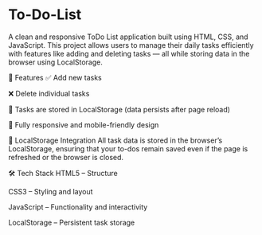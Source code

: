 # To-Do-List
A clean and responsive ToDo List application built using HTML, CSS, and JavaScript. This project allows users to manage their daily tasks efficiently with features like adding and deleting tasks — all while storing data in the browser using LocalStorage.

🚀 Features
✅ Add new tasks

❌ Delete individual tasks

💾 Tasks are stored in LocalStorage (data persists after page reload)

📱 Fully responsive and mobile-friendly design

💾 LocalStorage Integration
All task data is stored in the browser’s LocalStorage, ensuring that your to-dos remain saved even if the page is refreshed or the browser is closed.

🛠️ Tech Stack
HTML5 – Structure

CSS3 – Styling and layout

JavaScript – Functionality and interactivity

LocalStorage – Persistent task storage

